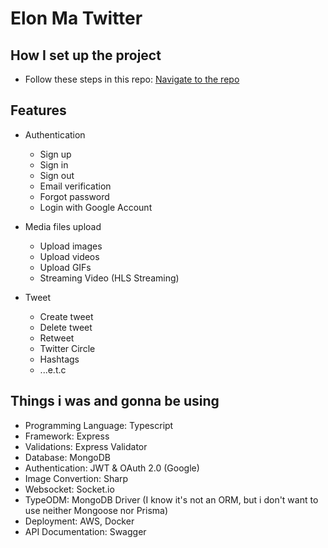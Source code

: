 # Elon Ma Twitter

## How I set up the project

- Follow these steps in this repo: [Navigate to the repo](https://github.com/TranDangKhoi/nodejs-starter-kit-2/blob/main/README.md)

## Features

- Authentication

  - Sign up
  - Sign in
  - Sign out
  - Email verification
  - Forgot password
  - Login with Google Account

- Media files upload

  - Upload images
  - Upload videos
  - Upload GIFs
  - Streaming Video (HLS Streaming)

- Tweet
  - Create tweet
  - Delete tweet
  - Retweet
  - Twitter Circle
  - Hashtags
  - ...e.t.c

## Things i was and gonna be using

- Programming Language: Typescript
- Framework: Express
- Validations: Express Validator
- Database: MongoDB
- Authentication: JWT & OAuth 2.0 (Google)
- Image Convertion: Sharp
- Websocket: Socket.io
- TypeODM: MongoDB Driver (I know it's not an ORM, but i don't want to use neither Mongoose nor Prisma)
- Deployment: AWS, Docker
- API Documentation: Swagger
